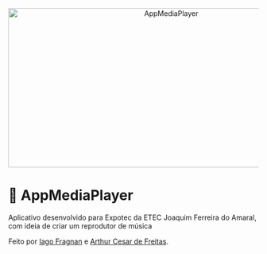 <div align="center">
<img src="https://socialify.git.ci/iagof-dev/AppMediaPlayer/image?description=1&font=Source%20Code%20Pro&language=1&name=1&pattern=Solid&theme=Auto" alt="AppMediaPlayer" width="640" height="320" />
</div>

# 🎵 AppMediaPlayer
Aplicativo desenvolvido para Expotec da ETEC Joaquim Ferreira do Amaral, com ideia de criar um reprodutor de música

Feito por <a href="https://github.com/iagof-dev/">Iago Fragnan</a> e <a href="https://github.com/Arthur6002/">Arthur Cesar de Freitas</a>.
